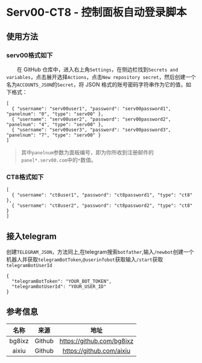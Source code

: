 # Serv00-CT8 - 控制面板自动登录脚本
## 使用方法
### serv00格式如下

　　在 GitHub 仓库中，进入右上角`Settings`，在侧边栏找到`Secrets and variables`，点击展开选择`Actions`，点击`New repository secret`，然后创建一个名为`ACCOUNTS_JSON`的`Secret`，将 JSON 格式的账号密码字符串作为它的值，如下格式：  
```
[  
  { "username": "serv00user1", "password": "serv00password1", "panelnum": "0", "type": "serv00" },
  { "username": "serv00user2", "password": "serv00password2", "panelnum": "4", "type": "serv00" },
  { "username": "serv00user3", "password": "serv00password3", "panelnum": "7", "type": "serv00" }  
]
```
> 其中`panelnum`参数为面板编号，即为你所收到注册邮件的`panel*.serv00.com`中的`*`数值。

### CT8格式如下
```
[  
  { "username": "ct8user1", "password": "ct8password1", "type": "ct8" },
  { "username": "ct8user2", "password": "ct8password2", "type": "ct8" } 
]
```
## 接入telegram
创建`TELEGRAM_JSON`，方法同上,在telegram搜索`botfather`,输入`/newbot`创建一个机器人并获取`telegramBotToken`,`@userinfobot`获取输入`/start`获取`telegramBotUserId`
```
{
  "telegramBotToken": "YOUR_BOT_TOKEN",
  "telegramBotUserId": "YOUR_USER_ID"
}
```

## 参考信息
|  名称 |来源|地址|
| :------------: | :------------: | :------------: |
|bg8ixz|Github|https://github.com/bg8ixz|
|aixiu|Github|https://github.com/aixiu|
